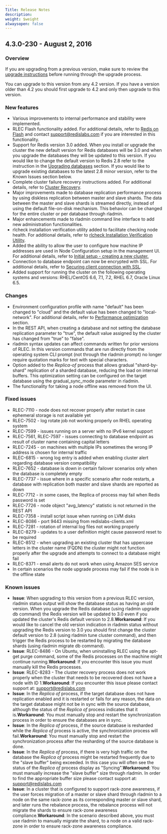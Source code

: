 ```yaml
---
Title: Release Notes
description: 
weight: $weight
alwaysopen: false
---
```

## 4.3.0-230 - August 2, 2016

### Overview

If you are upgrading from a previous version, make sure to review the
[upgrade
instructions](/rs/installing-and-upgrading/upgrading)
before running through the upgrade process.

You can upgrade to this version from any 4.2 version. If you have a
version older than 4.2 you should first upgrade to 4.2 and only then
upgrade to this version.

### New features

-   Various improvements to internal performance and stability were
    implemented.
-   RLEC Flash functionality added. For additional details, refer to
    [Redis on Flash](/rs/redis-on-flash/)
    and contact <support@redislabs.com> if you are interested in this
    functionality.
-   Support for Redis version 3.0 added. When you install or upgrade the
    cluster the new default version for Redis databases will be 3.0 and
    when you upgrade the databases they will be updated to this version.
    If you would like to change the default version to Redis 2.8 refer
    to the instruction in the [Upgrading
    databases](/rs/installing-and-upgrading/upgrading)
    section. If you would like to upgrade existing databases to the
    latest 2.8 minor version, refer to the Known Issues section below.
-   Complete cluster failure recovery instructions added. For additional
    details, refer to [Cluster
    Recovery](/rs/troubleshooting/cluster-recovery).
-   Major improvements made to database replication performance process
    by using diskless replication between master and slave shards. The
    data between the master and slave shards is streamed directly,
    instead of using the default file-on-disk mechanism. This behavior
    can be changed for the entire cluster or per database through
    rladmin.
-   Major enhancements made to rladmin command line interface to add new
    administration functionalities.
-   rlcheck installation verification utility added to facilitate
    checking node health. For additional details, refer to [rlcheck
    Installation Verification
    Utility](/rs/troubleshooting/rlcheck-installation-verification-utility).
-   Added the ability to allow the user to configure how machine IP
    addresses are used in Node Configuration setup in the management UI.
    For additional details, refer to [Initial setup - creating a new
    cluster.](/rs/initial-setup-creating-a-new-cluster)
-   Connection to database endpoint can now be encrypted with SSL. For
    additional details, refer to [Securing client connection with
    SSL](/rs/database-configuration/securing-client-connection-with-ssl).
-   Added support for running the cluster on the following operating
    systems and versions: RHEL/CentOS 6.6, 7.1, 7.2, RHEL 6.7, Oracle
    Linux 6.5.

### Changes

-   Environment configuration profile with name "default" has been
    changed to "cloud" and the default value has been changed to
    "local-network". For additional details, refer to [Performance
    optimization](/rs/cluster-administration/best-practices/performance-optimization)
    section.
-   In the REST API, when creating a database and not setting the
    database replication parameter to "true", the default value assigned
    by the cluster has changed from "true" to "false".
-   rladmin syntax updates can affect commands written for prior
    versions of RLEC. In this version commands that are run directly
    from the operating system CLI prompt (not through the rladmin
    prompt) no longer require quotation marks for text with special
    characters.
-   Option added to the *Replica-of* process that allows gradual
    "shard-by- shard" replication of a sharded database, reducing the
    load on internal buffers. This optimization setting can be
    configured on the target database using the gradual\_sync\_mode
    parameter in rladmin.
-   The functionality for taking a node offline was removed from the UI.

### Fixed issues

-   RLEC-7110 - node does not recover properly after restart in case
    ephemeral storage is not available yet
-   RLEC-7502 - log rotate job not working properly on RHEL operating
    system
-   RLEC-7599 - issues running on a server with no IPv6 kernel support
-   RLEC-7561, RLEC-7597 - issues connecting to database endpoint as
    result of cluster name containing capital letters
-   RLEC-7245 - on machines with multiple IPs sometimes the wrong IP
    address is chosen for internal traffic
-   RLEC-6815 - wrong log entry is added when enabling cluster alert
    regarding database version compatibility
-   RLEC-7652 - database is down in certain failover scenarios only
    when the database is completely empty
-   RLEC-7737 - issue where in a specific scenario after node restarts,
    a database with replication both master and slave shards are
    reported as down
-   RLEC-7712 - in some cases, the Replica of process may fail when
    Redis password is set
-   RLEC-7726 - node object "avg\_latency" statistic is not returned in
    the REST API
-   RLEC-7358 - install script issue when running on LVM disks
-   RLEC-8086 - port 9443 missing from redislabs-clients.xml
-   RLEC-7281 - rotation of internal log files not working properly
-   RLEC-8279 - updates to a user definition might cause password reset
    to be required
-   RLEC-8512 - when upgrading an existing cluster that has uppercase
    letters in the cluster name (FQDN) the cluster might not function
    properly after the upgrade and attempts to connect to a database
    might fail
-   RLEC-8371 - email alerts do not work when using Amazon SES service
-   In certain scenarios the node upgrade process may fail if the node
    is in the offline state

### Known issues

-   **Issue**: When upgrading to this version from a previous RLEC
    version, rladmin status output will show the database status as
    having an old version. When you upgrade the Redis database (using
    rladmin upgrade db command) the Redis version will be updated to 3.0
    even if you updated the cluster's Redis default version to
    2.8.**Workaround**: If you would like to cancel the old version
    indication in rladmin status without upgrading the Redis version to
    3.0 you should first change the cluster default version to 2.8
    (using rladmin tune cluster command), and then trigger the Redis
    process to be restarted by migrating the database shards (using
    rladmin migrate db command).
-   **Issue**: RLEC-8486 - On Ubuntu, when uninstalling RLEC using the
    apt-get purge command, some of the Redis processes on the machine
    might continue running.**Workaround**: If you encounter this issue
    you must manually kill the Redis processes.
-   **Issue**: RLEC-8283 - The cluster recovery process does not work
    properly when the cluster that needs to be recovered does not have a
    node with ID 1.**Workaround**: If you encounter this issue please
    contact support at: <support@redislabs.com>
-   **Issue**: In the *Replica of* process, if the target database does
    not have replication enabled and it is restarted or fails for any
    reason, the data on the target database might not be in sync with
    the source database, although the status of the *Replica of* process
    indicates that it is.**Workaround**: You must manually stop and
    restart the synchronization process in order to ensure the databases
    are in sync.
-   **Issue**: In the *Replica of* process, if the source database is
    resharded while the *Replica of* process is active, the
    synchronization process will fail.**Workaround**: You must manually
    stop and restart the synchronization process after the resharding of
    the source database is done.
-   **Issue**: In the *Replica of* process, if there is very high
    traffic on the database the *Replica of* process might be restarted
    frequently due to the "slave buffer" being exceeded. In this case
    you will often see the status of the *Replica of* process display as
    "Syncing".**Workaround**: You must manually increase the "slave
    buffer" size through rladmin. In order to find the appropriate
    buffer size please contact support at: <support@redislabs.com>
-   **Issue**: In a cluster that is configured to support rack-zone
    awareness, if the user forces migration of a master or slave shard
    through rladmin to a node on the same rack-zone as its corresponding
    master or slave shard, and later runs the rebalance process, the
    rebalance process will not migrate the shards to ensure rack-zone
    awareness compliance.**Workaround**: In the scenario described
    above, you must use rladmin to manually migrate the shard, to a node
    on a valid rack-zone in order to ensure rack-zone awareness
    compliance.
